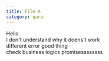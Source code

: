 ```yaml
---
title: File A
category: qara
---
```

Hello  
I don't understand why it doens't work  
different error  good thing  
check business logics promisessssssss  
